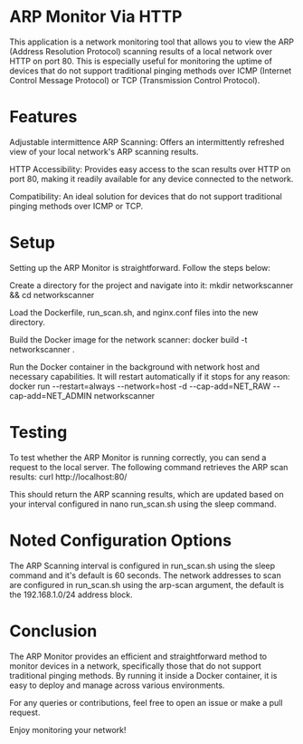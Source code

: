 # ARP Monitor Via HTTP
This application is a network monitoring tool that allows you to view the ARP (Address Resolution Protocol) scanning results of a local network over HTTP on port 80. This is especially useful for monitoring the uptime of devices that do not support traditional pinging methods over ICMP (Internet Control Message Protocol) or TCP (Transmission Control Protocol).


# Features
Adjustable intermittence ARP Scanning: Offers an intermittently refreshed view of your local network's ARP scanning results.

HTTP Accessibility: Provides easy access to the scan results over HTTP on port 80, making it readily available for any device connected to the network.

Compatibility: An ideal solution for devices that do not support traditional pinging methods over ICMP or TCP.


# Setup
Setting up the ARP Monitor is straightforward. Follow the steps below:

Create a directory for the project and navigate into it:
mkdir networkscanner && cd networkscanner

Load the Dockerfile, run_scan.sh, and nginx.conf files into the new directory. 

Build the Docker image for the network scanner:
docker build -t networkscanner .

Run the Docker container in the background with network host and necessary capabilities. It will restart automatically if it stops for any reason:
docker run --restart=always --network=host -d --cap-add=NET_RAW --cap-add=NET_ADMIN networkscanner


# Testing
To test whether the ARP Monitor is running correctly, you can send a request to the local server. The following command retrieves the ARP scan results:
curl http://localhost:80/

This should return the ARP scanning results, which are updated based on your interval configured in nano run_scan.sh using the sleep command.


# Noted Configuration Options

The ARP Scanning interval is configured in run_scan.sh using the sleep command and it's default is 60 seconds. 
The network addresses to scan are configured in run_scan.sh using the arp-scan argument, the default is the 192.168.1.0/24 address block. 


# Conclusion
The ARP Monitor provides an efficient and straightforward method to monitor devices in a network, specifically those that do not support traditional pinging methods. By running it inside a Docker container, it is easy to deploy and manage across various environments.

For any queries or contributions, feel free to open an issue or make a pull request.

Enjoy monitoring your network!
